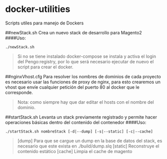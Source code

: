 # docker-utilities
Scripts utiles para manejo de Dockers

##newStack.sh
Crea un nuevo stack de desarrollo para Magento2
####Uso:
```
./newStack.sh
```

> Si no se tiene instalado docker-compose se instala y activa el login del Pengo:registry, por lo que será necesario ejecutar de nuevo el script para crear el docker.

##nginxVhost.cfg
Para resolver los nombres de dominios de cada proyecto es necesario usar las funciones de proxy de nginx, para esto crearemos un vhost que envíe cualquier petición del puerto 80 al docker que le corresponde.
> Nota: como siempre hay que dar editar el hosts con el nombre del dominio.

##startStack.sh
Levanta un stack previamente registrado y permite hacer operaciones básicas dentro del contenido del contenedor
####Uso:
```
./startStack.sh nombreStack [-d|--dump] [-s|--static] [-c|--cache]
```
> [dump] Para que se cargue un dump en la base de datos del stack, es necesario que este exista en ./build/dump.slq
> [static] Reconstruye el contenido estático
> [cache] Limpia el cache de magento

